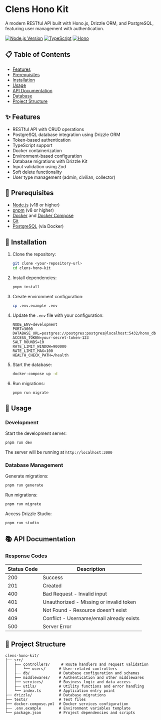 # Clens Hono Kit

A modern RESTful API built with Hono.js, Drizzle ORM, and PostgreSQL, featuring user management with authentication.

[![Node.js Version](https://img.shields.io/badge/node-%3E%3D%2018.0.0-brightgreen.svg)](https://nodejs.org/)
[![TypeScript](https://img.shields.io/badge/TypeScript-5.x-blue.svg)](https://www.typescriptlang.org/)
[![Hono](https://img.shields.io/badge/Hono-4.x-orange.svg)](https://hono.dev/)

## 📋 Table of Contents

- [Features](#features)
- [Prerequisites](#prerequisites)
- [Installation](#installation)
- [Usage](#usage)
- [API Documentation](#api-documentation)
- [Database](#database)
- [Project Structure](#project-structure)


## ✨ Features

- RESTful API with CRUD operations
- PostgreSQL database integration using Drizzle ORM
- Token-based authentication
- TypeScript support
- Docker containerization
- Environment-based configuration
- Database migrations with Drizzle Kit
- Input validation using Zod
- Soft delete functionality
- User type management (admin, civilian, collector)

## 🔧 Prerequisites

- [Node.js](https://nodejs.org/) (v18 or higher)
- [pnpm](https://pnpm.io/) (v8 or higher)
- [Docker](https://www.docker.com/) and [Docker Compose](https://docs.docker.com/compose/)
- [Git](https://git-scm.com/)
- [PostgreSQL](https://www.postgresql.org/) (via Docker)

## 🚀 Installation

1. Clone the repository:
   ```bash
   git clone <your-repository-url>
   cd clens-hono-kit
   ```

2. Install dependencies:
   ```bash
   pnpm install
   ```

3. Create environment configuration:
   ```bash
   cp .env.example .env
   ```

4. Update the `.env` file with your configuration:
   ```env
   NODE_ENV=development
   PORT=3000
   DATABASE_URL=postgres://postgres:postgres@localhost:5432/hono_db
   ACCESS_TOKEN=your-secret-token-123
   SALT_ROUNDS=10
   RATE_LIMIT_WINDOW=900000
   RATE_LIMIT_MAX=100
   HEALTH_CHECK_PATH=/health
   ```

5. Start the database:
   ```bash
   docker-compose up -d
   ```

6. Run migrations:
   ```bash
   pnpm run migrate
   ```


## 📝 Usage

### Development

Start the development server:
```bash
pnpm run dev
```
The server will be running at `http://localhost:3000`

### Database Management

Generate migrations:
```bash
pnpm run generate
```

Run migrations:
```bash
pnpm run migrate
```

Access Drizzle Studio:
```bash
pnpm run studio
```

## 📚 API Documentation

### Response Codes

| Status Code | Description |
|-------------|-------------|
| 200 | Success |
| 201 | Created |
| 400 | Bad Request - Invalid input |
| 401 | Unauthorized - Missing or invalid token |
| 404 | Not Found - Resource doesn't exist |
| 409 | Conflict - Username/email already exists |
| 500 | Server Error |

## 📁 Project Structure

```
clens-hono-kit/
├── src/
│   ├── controllers/     # Route handlers and request validation
│   │   └── users/      # User-related controllers
│   ├── db/             # Database configuration and schemas
│   ├── middlewares/    # Authentication and other middlewares
│   ├── services/       # Business logic and data access
│   ├── utils/          # Utility functions and error handling
│   └── index.ts        # Application entry point
├── drizzle/            # Database migrations
├── tests/              # Test files
├── docker-compose.yml  # Docker services configuration
├── .env.example        # Environment variables template
└── package.json        # Project dependencies and scripts
```